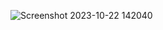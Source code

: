 ![Screenshot 2023-10-22 142040](https://github.com/devisha04/DSA_LAB-G1-/assets/147936789/63fc74ed-32b1-40fb-9daf-70a9ae90b36f)
